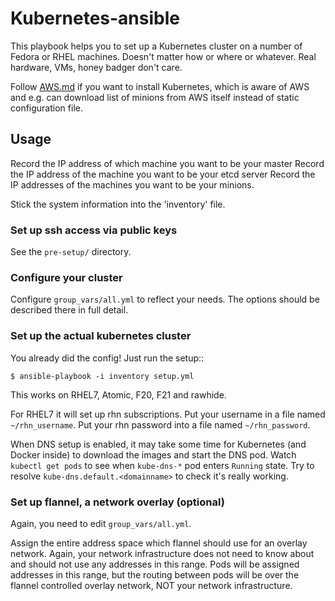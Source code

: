 # Kubernetes-ansible

This playbook helps you to set up a Kubernetes cluster on a number of Fedora or
RHEL machines. Doesn't matter how or where or whatever.  Real hardware, VMs,
honey badger don't care.

Follow [AWS.md](AWS.md) if you want to install Kubernetes, which is aware of AWS
and e.g. can download list of minions from AWS itself instead of static
configuration file.

## Usage

Record the IP address of which machine you want to be your master
Record the IP address of the machine you want to be your etcd server
Record the IP addresses of the machines you want to be your minions.

Stick the system information into the 'inventory' file.

###  Set up ssh access via public keys

See the `pre-setup/` directory.

### Configure your cluster

Configure `group_vars/all.yml` to reflect your needs. The options should be
described there in full detail.

### Set up the actual kubernetes cluster

You already did the config!  Just run the setup::

    $ ansible-playbook -i inventory setup.yml

This works on RHEL7, Atomic, F20, F21 and rawhide.

For RHEL7 it will set up rhn subscriptions.  Put your username in a file named
`~/rhn_username`.  Put your rhn password into a file named `~/rhn_password`.

When DNS setup is enabled, it may take some time for Kubernetes (and Docker
inside) to download the images and start the DNS pod. Watch `kubectl get pods`
to see when `kube-dns-*` pod enters `Running` state. Try to resolve
`kube-dns.default.<domainname>` to check it's really working.

### Set up flannel, a network overlay (optional)

Again, you need to edit `group_vars/all.yml`.

Assign the entire address space which flannel should use for an overlay
network. Again, your network infrastructure does not need to know about and
should not use any addresses in this range. Pods will be assigned addresses
in this range, but the routing between pods will be over the flannel controlled
overlay network, NOT your network infrastructure.
